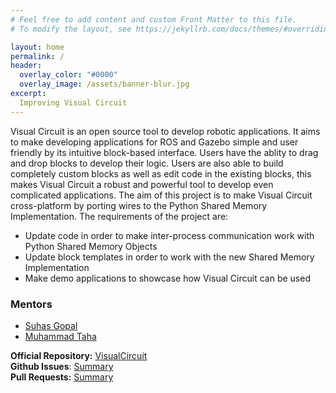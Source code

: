 ```yaml
---
# Feel free to add content and custom Front Matter to this file.
# To modify the layout, see https://jekyllrb.com/docs/themes/#overriding-theme-defaults

layout: home
permalink: /
header:
  overlay_color: "#0000"
  overlay_image: /assets/banner-blur.jpg
excerpt: 
  Improving Visual Circuit
---
```


Visual Circuit is an open source tool to develop robotic applications. It aims to make developing applications for ROS and Gazebo simple and user friendly by its intuitive block-based interface. Users have the ablity to drag and drop blocks to develop their logic. Users are also able to build completely custom blocks as well as edit code in the existing blocks, this makes Visual Circuit a robust and powerful tool to develop even complicated applications. The aim of this project is to make Visual Circuit cross-platform by porting wires to the Python Shared Memory Implementation. The requirements of the project are:
- Update code in order to make inter-process communication work with Python Shared Memory Objects
- Update block templates in order to work with the new Shared Memory Implementation
- Make demo applications to showcase how Visual Circuit can be used

### Mentors
 - [Suhas Gopal](https://github.com/Suhas-G)
 - [Muhammad Taha](https://github.com/muhammadtahasuhail)


**Official Repository:** [VisualCircuit](https://github.com/JdeRobot/VisualCircuit/)  
**Github Issues**: [Summary](https://github.com/JdeRobot/VisualCircuit/issues?q=is%3Aissue+author%3Atoshan-luktuke)  
**Pull Requests:** [Summary](https://github.com/JdeRobot/VisualCircuit/issues?q=is%3Apull-request+author%3Atoshan-luktuke)  
